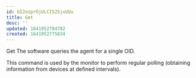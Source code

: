 ```yaml
---
id: bI2ozprOjULCI525jxUUu
title: Get
desc: ''
updated: 1641952784782
created: 1641952775834
---
```


Get The software queries the agent for a single OID.

This command is used by the monitor to perform regular polling (obtaining information from devices at defined intervals).
